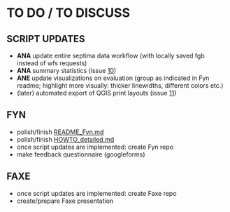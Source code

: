 # TO DO / TO DISCUSS

## SCRIPT UPDATES
* **ANA** update entire septima data workflow (with locally saved fgb instead of wfs requests)
* **ANA** summary statistics (issue [10](https://github.com/anastassiavybornova/knudepunkter/issues/9))
* **ANE** update visualizations on evaluation (group as indicated in Fyn readme; highlight more visually: thicker linewidths, different colors etc.)
* (later) automated export of QGIS print layouts (issue [11](https://github.com/anastassiavybornova/knudepunkter/issues/11))

## FYN
* polish/finish [README_Fyn.md](/docs/README_Fyn.md)
* polish/finish [HOWTO_detailed.md](/docs/HOWTO_detailed.md)
* once script updates are implemented: create Fyn repo
* make feedback questionnaire (googleforms)

## FAXE 
* once script updates are implemented: create Faxe repo
* create/prepare Faxe presentation